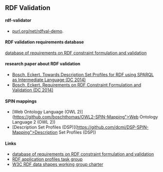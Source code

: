 ## RDF Validation


#### rdf-validator

* [purl.org/net/rdfval-demo](purl.org/net/rdfval-demo).

#### RDF validation requirements database

[database of requirements on RDF constraint formulation and validation](http://purl.org/net/rdf-validation)

#### research paper about RDF validation

* [Bosch, Eckert. Towards Description Set Profiles for RDF using SPARQL as Intermediate Language (DC 2014)](https://github.com/boschthomas/PhD/tree/master/publications/Papers%20in%20Conference%20Proceedings)
* [Bosch, Eckert. Requirements on RDF Constraint Formulation and Validation (DC 2014)](https://github.com/boschthomas/PhD/tree/master/publications/Papers%20in%20Conference%20Proceedings)

#### SPIN mappings

* [Web Ontology Language (OWL 2)](https://github.com/boschthomas/OWL2-SPIN-Mapping">Web Ontology Language 2 (OWL 2))
* [Description Set Profiles (DSP)](https://github.com/dcmi/DSP-SPIN-Mapping">Description Set Profiles (DSP))

#### Links

* [database of requirements on RDF constraint formulation and validation](http://purl.org/net/rdf-validation)
* [RDF application profiles task group](http://wiki.dublincore.org/index.php/RDF-Application-Profiles)
* [W3C RDF data shapes working group charter](http://www.w3.org/2014/data-shapes/charter)
